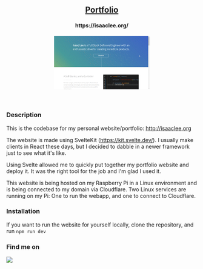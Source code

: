 <h2 align="center"><u>Portfolio</u></h2>

<h4 align="center"> https://isaaclee.org/ </h4>

<div align="center">
	<img style="width:50%;" src="demo.gif" alt="A gif of the website"/>
</div>

<p align="center">
<br>
</p>

### Description
This is the codebase for my personal website/portfolio: http://isaaclee.org

The website is made using SvelteKit (https://kit.svelte.dev/). I usually make clients in React these days, but I decided to dabble in a newer framework just to see what it's like.

Using Svelte allowed me to quickly put together my portfolio website and deploy it. It was the right tool for the job and I'm glad I used it.

This website is being hosted on my Raspberry Pi in a Linux environment and is being connected to my domain via Cloudflare. Two Linux services are running on my Pi: One to run the webapp, and one to connect to Cloudflare.

### Installation

If you want to run the website for yourself locally, clone the repository, and run `npm run dev`

### Find me on 
<a href="mailto:isaac.wonha.lee@outlook.com" target="_blank"><img src="https://img.shields.io/badge/Email-isaac.wonha.lee@outlook.com-blue?style=for-the-badge&logo=gmail"></a>